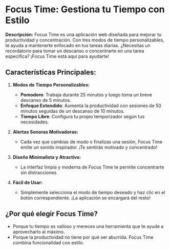 # Focus Time: Gestiona tu Tiempo con Estilo

**Descripción:**
Focus Time es una aplicación web diseñada para mejorar tu productividad y concentración. Con tres modos de tiempo personalizables, te ayuda a mantenerte enfocado en tus tareas diarias. ¿Necesitas un recordatorio para tomar un descanso o concentrarte en una tarea específica? ¡Focus Time está aquí para ayudarte!

## Características Principales:
1. **Modos de Tiempo Personalizables:**
   - **Pomodoro**: Trabaja durante 25 minutos y luego toma un breve descanso de 5 minutos.
   - **Enfoque Extendido**: Aumenta la productividad con sesiones de 50 minutos seguidas de un descanso de 10 minutos.
   - **Tiempo Libre**: Configura tu propio temporizador según tus necesidades.

2. **Alertas Sonoras Motivadoras:**
   - Cada vez que cambias de modo o finalizas una sesión, Focus Time emite un sonido inspirador. ¡Te sentirás motivado y concentrado!

3. **Diseño Minimalista y Atractivo:**
   - La interfaz limpia y moderna de Focus Time te permite concentrarte sin distracciones.

4. **Fácil de Usar:**
   - Simplemente selecciona el modo de tiempo deseado y haz clic en el botón correspondiente. ¡La aplicación se encargará del resto!

## ¿Por qué elegir Focus Time?
- Porque tu tiempo es valioso y mereces una herramienta que te ayude a aprovecharlo al máximo.
- Porque la productividad no tiene por qué ser aburrida. Focus Time combina funcionalidad con estilo.
